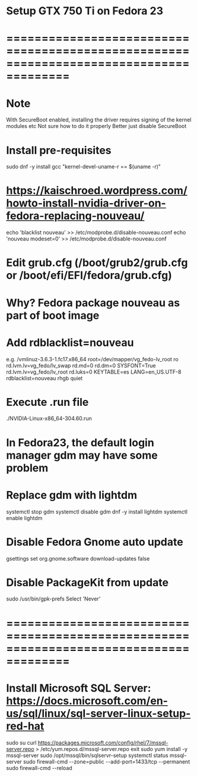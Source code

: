 # Setup GTX 750 Ti on Fedora 23
# =======================================================================================

# Note
With SecureBoot enabled, installing the driver requires signing of the kernel modules etc
Not sure how to do it properly
Better just disable SecureBoot

# Install pre-requisites
sudo dnf -y install gcc "kernel-devel-uname-r == $(uname -r)" 

# https://kaischroed.wordpress.com/howto-install-nvidia-driver-on-fedora-replacing-nouveau/
echo 'blacklist nouveau' >> /etc/modprobe.d/disable-nouveau.conf
echo 'nouveau modeset=0' >> /etc/modprobe.d/disable-nouveau.conf
# Edit grub.cfg (/boot/grub2/grub.cfg or /boot/efi/EFI/fedora/grub.cfg)
# Why? Fedora package nouveau as part of boot image
# Add rdblacklist=nouveau
e.g. 
/vmlinuz-3.6.3-1.fc17.x86_64 root=/dev/mapper/vg_fedo-lv_root ro rd.lvm.lv=vg_fedo/lv_swap rd.md=0 rd.dm=0 SYSFONT=True rd.lvm.lv=vg_fedo/lv_root rd.luks=0  KEYTABLE=es LANG=en_US.UTF-8 rdblacklist=nouveau rhgb quiet
# Execute .run file
./NVIDIA-Linux-x86_64-304.60.run

# In Fedora23, the default login manager gdm may have some problem
# Replace gdm with lightdm
systemctl stop gdm
systemctl disable gdm
dnf -y install lightdm
systemctl enable lightdm

# Disable Fedora Gnome auto update
gsettings set org.gnome.software download-updates false

# Disable PackageKit from update
sudo /usr/bin/gpk-prefs
Select 'Never'

# =======================================================================================

# Install Microsoft SQL Server: https://docs.microsoft.com/en-us/sql/linux/sql-server-linux-setup-red-hat
sudo su
curl https://packages.microsoft.com/config/rhel/7/mssql-server.repo > /etc/yum.repos.d/mssql-server.repo
exit
sudo yum install -y mssql-server
sudo /opt/mssql/bin/sqlservr-setup
systemctl status mssql-server
sudo firewall-cmd --zone=public --add-port=1433/tcp --permanent
sudo firewall-cmd --reload
